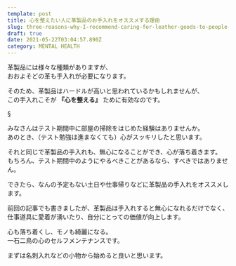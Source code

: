 ```yaml
---
template: post
title: 心を整えたい人に革製品のお手入れをオススメする理由
slug: three-reasons-why-I-recommend-caring-for-leather-goods-to-people-who-want-to-improve-their-minds
draft: true
date: 2021-05-22T03:04:57.890Z
category: MENTAL HEALTH
---
```

革製品には様々な種類がありますが、  
おおよそどの革も手入れが必要になります。  

そのため、革製品はハードルが高いと思われているかもしれませんが、  
この手入れこそが **『心を整える』** ために有効なのです。  

§  

みなさんはテスト期間中に部屋の掃除をはじめた経験はありませんか。  
あのとき、（テスト勉強は進まなくても）心がスッキリしたと思います。  

それと同じで革製品の手入れも、無心になることができ、心が落ち着きます。  
もちろん、テスト期間中のようにやるべきことがあるなら、すべきではありません。  

できたら、なんの予定もない土日や仕事帰りなどに革製品の手入れをオススメします。  

前回の記事でも書きましたが、革製品は手入れすると無心になれるだけでなく、  
仕事道具に愛着が湧いたり、自分にとっての価値が向上します。  

心も落ち着くし、モノも綺麗になる。  
一石二鳥の心のセルフメンテナンスです。  

まずは名刺入れなどの小物から始めると良いと思います。  